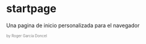 # startpage
Una pagina de inicio personalizada para el navegador

<sup><sup style="color: grey;">by Roger García Doncel</sup></sup>
